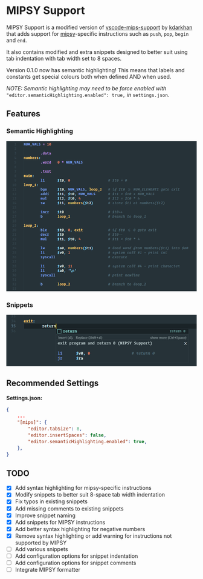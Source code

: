 # MIPSY Support

MIPSY Support is a modified version of [vscode-mips-support](https://github.com/kdarkhan/vscode-mips-support) by [kdarkhan](https://github.com/kdarkhan) that adds support for [mipsy](https://github.com/insou22/mipsy)-specific instructions such as `push`, `pop`, `begin` and `end`.

It also contains modified and extra snippets designed to better suit using tab indentation with tab width set to 8 spaces.

Version 0.1.0 now has semantic highlighting! This means that labels and constants get special colours both when defined AND when used.

*NOTE: Semantic highlighting may need to be force enabled with* `"editor.semanticHighlighting.enabled": true,` *in* `settings.json`*.*

## Features

### Semantic Highlighting

![colors](./images/semantichighlighting.png)

### Snippets

![snippets](./images/snippets_new.png)

## Recommended Settings
**Settings.json:**
```json
{
    ...
    "[mips]": {
        "editor.tabSize": 8,
        "editor.insertSpaces": false,
        "editor.semanticHighlighting.enabled": true,
    },
}
```

## TODO

- [x] Add syntax highlighting for mipsy-specific instructions
- [X] Modify snippets to better suit 8-space tab width indentation
- [X] Fix typos in existing snippets
- [X] Add missing comments to existing snippets
- [X] Improve snippet naming
- [X] Add snippets for MIPSY instructions
- [X] Add better syntax highlighting for negative numbers
- [X] Remove syntax highlighting or add warning for instructions not supported by MIPSY
- [ ] Add various snippets
- [ ] Add configuration options for snippet indentation
- [ ] Add configuration options for snippet comments
- [ ] Integrate MIPSY formatter
